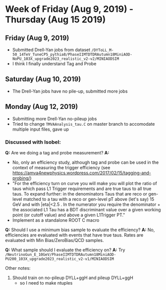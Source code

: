 # Week of Friday (Aug 9, 2019) - Thursday (Aug 15 2019)

## Friday (Aug 9, 2019)

- Submitted Drell-Yan jobs from dataset `/DYToLL_M-50_14TeV_TuneCP5_pythia8/PhaseIIMTDTDRAutumn18MiniAOD-NoPU_103X_upgrade2023_realistic_v2-v2/MINIAODSIM`
- I think I finally understand Tag and Probe

## Saturday (Aug 10, 2019)

- The Drell-Yan jobs have no pile-up, submitted more jobs

## Monday (Aug 12, 2019)

- Submitting more Drell-Yan no-pileup jobs
- Tried to change `TMVAAnalysis_tau.C` on master branch to accomodate multiple input files, gave up

### Discussed with Isobel:

**Q:** Are we doing a tag and probe measurement?
**A:**
*  No, only an efficiency study, although tag and probe can be used in the context of measuring
   the trigger efficiency (see https://amva4newphysics.wordpress.com/2017/02/15/tagging-and-probing/)
* "For the efficiency turn on curve you will make you will plot the ratio of taus which pass L1 Trigger requirements and are true taus to all true taus. To expand further: in the denominators Taus that are reco or gen-level matched to a tau with a  reco or gen-level pT above (let's say) 15 GeV and with |eta|<2.5 . In the numerator you require the denominator + the associated L1 Tau has a BDT discriminant value over a given working point (or cutoff value) and above a given L1Trigger PT."
* Implement as a standalone ROOT C macro

**Q:** Should I use a minimum bias sample to evaluate the efficiency?
**A:** No, efficiencies are evaluated with events that have true taus. Rates are evaluated with Min Bias/ZeroBias/QCD samples.

**Q:** What sample should I evaluate the efficiency on?
**A:** Try
        `/NeutrinoGun_E_10GeV/PhaseIIMTDTDRAutumn18MiniAOD-PU200_103X_upgrade2023_realistic_v2-v1/MINIAODSIM`

Other notes:
1. Should train on no-pileup DYLL+ggH and pileup DYLL+ggH
   * so I need to make ntuples 




   
